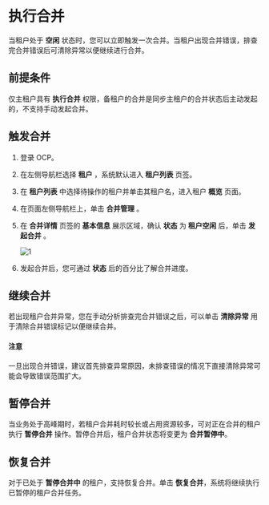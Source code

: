 # 执行合并

当租户处于 **空闲** 状态时，您可以立即触发一次合并。当租户出现合并错误，排查完合并错误后可清除异常以便继续进行合并。

## 前提条件

仅主租户具有 **执行合并** 权限，备租户的合并是同步主租户的合并状态后主动发起的，不支持手动发起合并。

## 触发合并

1. 登录 OCP。

2. 在左侧导航栏选择 **租户** ，系统默认进入 **租户列表** 页签。

3. 在 **租户列表** 中选择待操作的租户并单击其租户名，进入租户 **概览** 页面。

4. 在页面左侧导航栏上，单击 **合并管理** 。

5. 在 **合并详情** 页签的 **基本信息** 展示区域，确认 **状态** 为 **租户空闲** 后，单击 **发起合并** 。

   ![1](https://obbusiness-private.oss-cn-shanghai.aliyuncs.com/doc/img/ocp/401/%E5%8F%91%E8%B5%B7%E5%90%88%E5%B9%B61.png)

6. 发起合并后，您可通过 **状态** 后的百分比了解合并进度。

## 继续合并

若出现租户合并异常，您在手动分析排查完合并错误之后，可以单击 **清除异常** 用于清除合并错误标记以便继续合并。

<main id="notice" type='notice'>
<h4>注意</h4>
<p>一旦出现合并错误，建议首先排查异常原因，未排查错误的情况下直接清除异常可能会导致错误范围扩大。</p>
</main>

## 暂停合并

当业务处于高峰期时，若租户合并耗时较长或占用资源较多，可对正在合并的租户执行 **暂停合并** 操作。暂停合并后，租户合并状态将变更为 **合并暂停中**。

## 恢复合并

对于已处于 **暂停合并中** 的租户，支持恢复合并。单击 **恢复合并**，系统将继续执行已暂停的租户合并任务。
